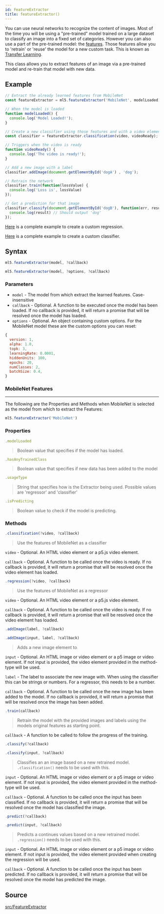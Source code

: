 ```yaml
---
id: FeatureExtractor
title: featureExtractor()
---
```


You can use neural networks to recognize the content of images. Most of the time you will be using a "pre-trained" model trained on a large dataset to classify an image into a fixed set of categories. However you can also use a part of the pre-trained model: the [features](https://en.wikipedia.org/wiki/Feature_extraction). Those features allow you to  'retrain' or 'reuse' the model for a new custom task. This is known as [Transfer Learning](https://en.wikipedia.org/wiki/Transfer_learning).

This class allows you to extract features of an image via a pre-trained model and re-train that model with new data.

## Example

```javascript
// Extract the already learned features from MobileNet
const featureExtractor = ml5.featureExtractor('MobileNet', modelLoaded);

// When the model is loaded
function modelLoaded() {
  console.log('Model Loaded!');
}

// Create a new classifier using those features and with a video element
const classifier = featureExtractor.classification(video, videoReady);

// Triggers when the video is ready
function videoReady() {
  console.log('The video is ready!');
}

// Add a new image with a label
classifier.addImage(document.getElementById('dogA') , 'dog');

// Retrain the network
classifier.train(function(lossValue) {
  console.log('Loss is', lossValue)
});

// Get a prediction for that image
classifier.classify(document.getElementById('dogB'), function(err, result) {
  console.log(result) // Should output 'dog'
});
```

[Here](https://github.com/ml5js/ml5-examples/blob/master/p5js/FeatureExtractor/FeatureExtractor_Image_Regression/sketch.js) is a complete example to create a custom regression.

[Here](https://github.com/ml5js/ml5-examples/blob/master/p5js/FeatureExtractor/FeatureExtractor_Image_Classification/sketch.js) is a complete example to create a custom classifier.

## Syntax
  ```javascript
  ml5.featureExtractor(model, ?callback)
  ```

  ```javascript
  ml5.featureExtractor(model, ?options, ?callback)
  ```
### Parameters
  - `model` - The model from which extract the learned features. Case-insensitive
  - `callback` - Optional. A function to be executed once the model has been loaded. If no callback is provided, it will return a promise that will be resolved once the model has loaded.
  - `options` - Optional. An object containing custom options. For the MobileNet model these are the custom options you can reset:

  ```javascript
  {   
    version: 1,
    alpha: 1.0,
    topk: 3,
    learningRate: 0.0001,
    hiddenUnits: 100,
    epochs: 20,
    numClasses: 2,
    batchSize: 0.4,
  }
  ```
### MobileNet Features
---

The following are the Properties and Methods when MobileNet is selected as the model from which to extract the Features:

```javascript
ml5.featureExtractor('MobileNet')
```

### Properties

  ```javascript
  .modelLoaded
  ```
  > Boolean value that specifies if the model has loaded.

  ```javascript
  .hasAnyTrainedClass
  ```
  > Boolean value that specifies if new data has been added to the model

  ```javascript
  .usageType
  ```
  > String that specifies how is the Extractor being used. Possible values are 'regressor' and 'classifier'

  ```javascript
  .isPredicting
  ```
  > Boolean value to check if the model is predicting.


### Methods

  ```javascript
  .classification(?video, ?callback)
  ```
  > Use the features of MobileNet as a classifier

  `video` - Optional. An HTML video element or a p5.js video element.

  `callback` - Optional. A function to be called once the video is ready. If no callback is provided, it will return a promise that will be resolved once the video element has loaded.

  ```javascript
  .regression(?video, ?callback)
  ```
  > Use the features of MobileNet as a regressor

  `video` - Optional. An HTML video element or a p5.js video element.

  `callback` - Optional. A function to be called once the video is ready. If no callback is provided, it will return a promise that will be resolved once the video element has loaded.

  ```javascript
  .addImage(label, ?callback)
  ```
  ```javascript
  .addImage(input, label, ?callback)
  ```
  > Adds a new image element to

  `input` -  Optional. An HTML image or video element or a p5 image or video element. If not input is provided, the video element provided in the method-type will be used.

  `label` -  The label to associate the new image with. When using the classifier this can be strings or numbers. For a regressor, this needs to be a number.

  `callback` - Optional. A function to be called once the new image has been added to the model. If no callback is provided, it will return a promise that will be resolved once the image has been added.


  ```javascript
  .train(callback)
  ```
  > Retrain the model with the provided images and labels using the models original features as starting point.

  `callback` - A function to be called to follow the progress of the training.

  ```javascript
  .classify(?callback)
  ```
  ```javascript
  .classify(input, ?callback)
  ```
  > Classifies an an image based on a new retrained model. `.classification()` needs to be used with this.

  `input` - Optional. An HTML image or video element or a p5 image or video element. If not input is provided, the video element provided in the method-type will be used.

  `callback` - Optional. A function to be called once the input has been classified. If no callback is provided, it will return a promise that will be resolved once the model has classified the image.

  ```javascript
  .predict(?callback)
  ```
  ```javascript
  .predict(input, ?callback)
  ```
  > Predicts a continues values based on a new retrained model. `.regression()` needs to be used with this.

  `input` - Optional. An HTML image or video element or a p5 image or video element. If not input is provided, the video element provided when creating the regression will be used.

  `callback` - Optional. A function to be called once the input has been predicted. If no callback is provided, it will return a promise that will be resolved once the model has predicted the image.

## Source

[src/FeatureExtractor](https://github.com/ml5js/ml5-library/tree/master/src/FeatureExtractor)
